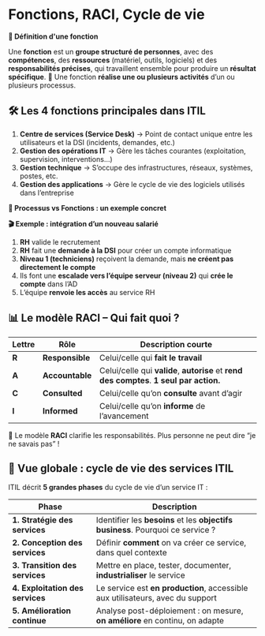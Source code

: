 # Fonctions, RACI, Cycle de vie

**📌 Définition d'une fonction**

Une **fonction** est un **groupe structuré de personnes**, avec des **compétences**, des **ressources** (matériel, outils, logiciels) et des **responsabilités précises**, qui travaillent ensemble pour produire un **résultat spécifique**.
🎯 Une fonction **réalise une ou plusieurs activités** d’un ou plusieurs processus.

## **🛠️ Les 4 fonctions principales dans ITIL**

1.  **Centre de services (Service Desk)** → Point de contact unique entre les utilisateurs et la DSI (incidents, demandes, etc.)
2.  **Gestion des opérations IT** → Gère les tâches courantes (exploitation, supervision, interventions…)
3.  **Gestion technique** → S’occupe des infrastructures, réseaux, systèmes, postes, etc.
4.  **Gestion des applications** → Gère le cycle de vie des logiciels utilisés dans l’entreprise

**🔁 Processus vs Fonctions : un exemple concret**

**🎬 Exemple : intégration d’un nouveau salarié**

1.  **RH** valide le recrutement
2.  **RH** fait une **demande à la DSI** pour créer un compte informatique
3.  **Niveau 1 (techniciens)** reçoivent la demande, mais **ne créent pas directement le compte**
4.  Ils font une **escalade vers l’équipe serveur (niveau 2)** qui **crée le compte** dans l’AD
5.  L’équipe **renvoie les accès** au service RH



## **📊 Le modèle RACI – Qui fait quoi ?**

| **Lettre** | **Rôle** | **Description courte** |
|----|----|----|
| **R** | **Responsible** | Celui/celle qui **fait le travail** |
| **A** | **Accountable** | Celui/celle qui **valide**, **autorise** et **rend des comptes**. **1 seul par action.** |
| **C** | **Consulted** | Celui/celle qu’on **consulte** avant d’agir |
| **I** | **Informed** | Celui/celle qu’on **informe** de l’avancement |

🔎 Le modèle **RACI** clarifie les responsabilités. Plus personne ne peut dire “je ne savais pas” !



## **🧩 Vue globale : cycle de vie des services ITIL**

ITIL décrit **5 grandes phases** du cycle de vie d’un service IT :

| **Phase** | **Description** |
|----|----|
| **1. Stratégie des services** | Identifier les **besoins** et les **objectifs business**. Pourquoi ce service ? |
| **2. Conception des services** | Définir **comment** on va créer ce service, dans quel contexte |
| **3. Transition des services** | Mettre en place, tester, documenter, **industrialiser** le service |
| **4. Exploitation des services** | Le service est **en production**, accessible aux utilisateurs, avec du support |
| **5. Amélioration continue** | Analyse post-déploiement : on mesure, **on améliore** en continu, on adapte |

